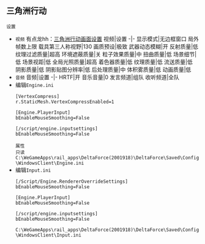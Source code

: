 ## 三角洲行动
`设置`
* `视频`
有点龙hh：[三角洲行动画面设置](https://www.bilibili.com/video/BV1vMC2YKEVg/?vd_source=85eeb932842b5b15ade257caaa4a9ba8)
  视频|设置
  -|-
  显示模式|无边框窗口
  局外帧数上限
  载具第三人称视野|130
  画质预设|极致
  武器动态模糊|开
  反射质量|低
  纹理过滤质量|超高
  环境遮蔽质量|关
  粒子效果质量|中
  扭曲质量|低
  场景细节|低
  场景视距|低
  全局光照质量|超高
  着色器质量|低
  纹理质量|低
  流送质量|低
  阴影质量|低
  阴影贴图分辨率|低
  后处理质量|中
  体积雾质量|低
  动画质量|低
* `音频`
  音频|设置
  -|-
  HRTF|开
  音乐音量|0
  发言频道|组队
  收听频道|全队
* 编辑`Engine.ini`
  ```
  [VertexCompress]
  r.StaticMesh.VertexCompressEnabled=1

  [Engine.PlayerInput]
  bEnableMouseSmoothing=False

  [/script/engine.inputsettings]
  bEnableMouseSmoothing=False
  ```
  `属性`  
`只读`
  `C:\WeGameApps\rail_apps\DeltaForce(2001918)\DeltaForce\Saved\Config\WindowsClient\Engine.ini`
* 编辑`Input.ini`
  ```
  [/Script/Engine.RendererOverrideSettings]
  bEnableMouseSmoothing=False

  [Engine.PlayerInput]
  bEnableMouseSmoothing=False

  [/script/engine.inputsettings]
  bEnableMouseSmoothing=False
  ```
  `C:\WeGameApps\rail_apps\DeltaForce(2001918)\DeltaForce\Saved\Config\WindowsClient\Input.ini`